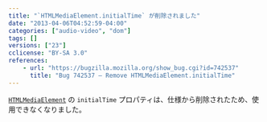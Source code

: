 ```yaml
---
title: "`HTMLMediaElement.initialTime` が削除されました"
date: "2013-04-06T04:52:59-04:00"
categories: ["audio-video", "dom"]
tags: []
versions: ["23"]
cclicense: "BY-SA 3.0"
references:
    - url: "https://bugzilla.mozilla.org/show_bug.cgi?id=742537"
      title: "Bug 742537 – Remove HTMLMediaElement.initialTime"
---
```

[`HTMLMediaElement`](https://developer.mozilla.org/ja/docs/Web/API/HTMLMediaElement) の `initialTime` プロパティは、仕様から削除されたため、使用できなくなりました。
